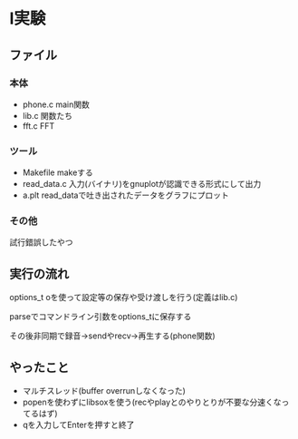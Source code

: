 # I実験
## ファイル
### 本体
- phone.c main関数
- lib.c 関数たち
- fft.c FFT
### ツール
- Makefile makeする
- read_data.c 入力(バイナリ)をgnuplotが認識できる形式にして出力
- a.plt read_dataで吐き出されたデータをグラフにプロット
### その他
試行錯誤したやつ

## 実行の流れ
options_t oを使って設定等の保存や受け渡しを行う(定義はlib.c)

parseでコマンドライン引数をoptions_tに保存する

その後非同期で録音->sendやrecv->再生する(phone関数)

## やったこと
- マルチスレッド(buffer overrunしなくなった)
- popenを使わずにlibsoxを使う(recやplayとのやりとりが不要な分速くなってるはず)
- qを入力してEnterを押すと終了
